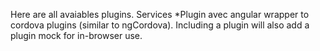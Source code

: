 Here are all avaiables plugins. Services *Plugin avec angular wrapper to cordova plugins (similar to ngCordova). Including a plugin will also add a plugin mock for in-browser use.
